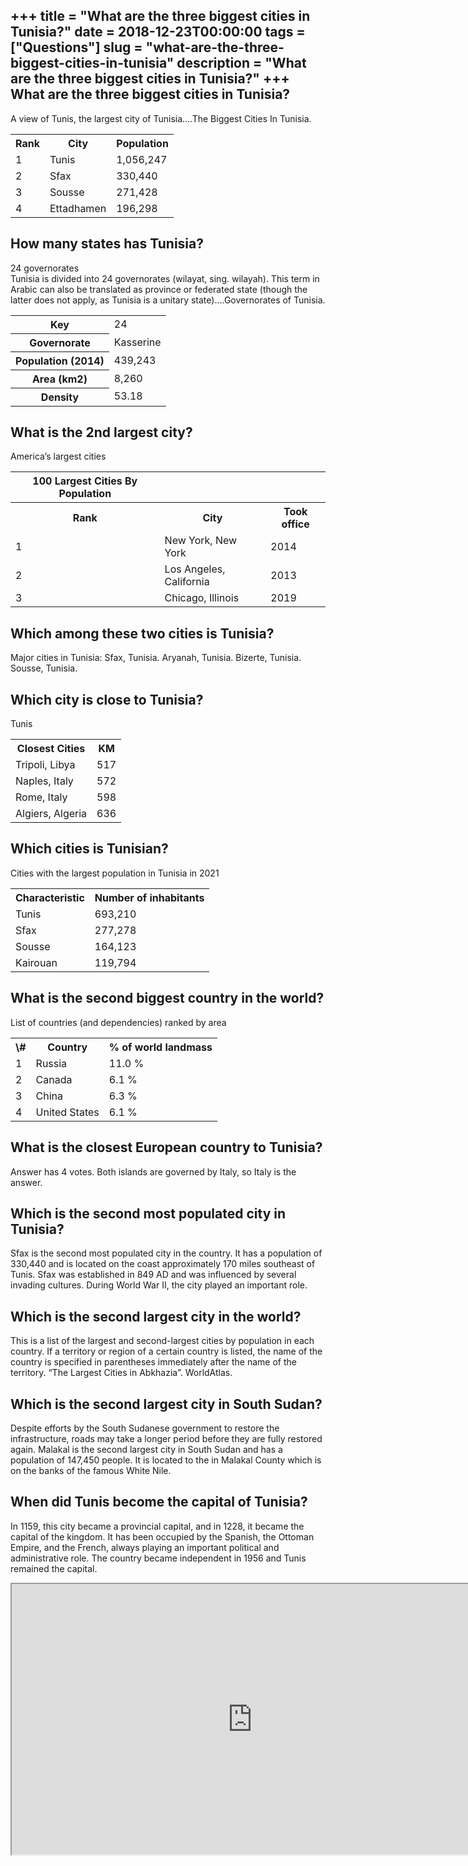 +++
title = "What are the three biggest cities in Tunisia?"
date = 2018-12-23T00:00:00
tags = ["Questions"]
slug = "what-are-the-three-biggest-cities-in-tunisia"
description = "What are the three biggest cities in Tunisia?"
+++
What are the three biggest cities in Tunisia?
---------------------------------------------

A view of Tunis, the largest city of Tunisia….The Biggest Cities In Tunisia.

<table><tr><th>Rank</th><th>City</th><th>Population</th></tr><tr><td>1</td><td>Tunis</td><td>1,056,247</td></tr><tr><td>2</td><td>Sfax</td><td>330,440</td></tr><tr><td>3</td><td>Sousse</td><td>271,428</td></tr><tr><td>4</td><td>Ettadhamen</td><td>196,298</td></tr></table>

How many states has Tunisia?
----------------------------

24 governorates  
Tunisia is divided into 24 governorates (wilayat, sing. wilayah). This term in Arabic can also be translated as province or federated state (though the latter does not apply, as Tunisia is a unitary state)….Governorates of Tunisia.

<table><tr><th>Key</th><td>24</td></tr><tr><th>Governorate</th><td>Kasserine</td></tr><tr><th>Population (2014)</th><td>439,243</td></tr><tr><th>Area (km2)</th><td>8,260</td></tr><tr><th>Density</th><td>53.18</td></tr></table>

What is the 2nd largest city?
-----------------------------

America’s largest cities

<table><tr><th>100 Largest Cities By Population</th></tr><tr><th>Rank</th><th>City</th><th>Took office</th></tr><tr><td>1</td><td>New York, New York</td><td>2014</td></tr><tr><td>2</td><td>Los Angeles, California</td><td>2013</td></tr><tr><td>3</td><td>Chicago, Illinois</td><td>2019</td></tr></table>

Which among these two cities is Tunisia?
----------------------------------------

Major cities in Tunisia: Sfax, Tunisia. Aryanah, Tunisia. Bizerte, Tunisia. Sousse, Tunisia.

Which city is close to Tunisia?
-------------------------------

Tunis

<table><tr><th>Closest Cities</th><th>KM</th></tr><tr><td>Tripoli, Libya</td><td>517</td></tr><tr><td>Naples, Italy</td><td>572</td></tr><tr><td>Rome, Italy</td><td>598</td></tr><tr><td>Algiers, Algeria</td><td>636</td></tr></table>

Which cities is Tunisian?
-------------------------

Cities with the largest population in Tunisia in 2021

<table><tr><th>Characteristic</th><th>Number of inhabitants</th></tr><tr><td>Tunis</td><td>693,210</td></tr><tr><td>Sfax</td><td>277,278</td></tr><tr><td>Sousse</td><td>164,123</td></tr><tr><td>Kairouan</td><td>119,794</td></tr></table>

What is the second biggest country in the world?
------------------------------------------------

List of countries (and dependencies) ranked by area

<table><tr><th>\#</th><th>Country</th><th>% of world landmass</th></tr><tr><td>1</td><td>Russia</td><td>11.0 %</td></tr><tr><td>2</td><td>Canada</td><td>6.1 %</td></tr><tr><td>3</td><td>China</td><td>6.3 %</td></tr><tr><td>4</td><td>United States</td><td>6.1 %</td></tr></table>

What is the closest European country to Tunisia?
------------------------------------------------

Answer has 4 votes. Both islands are governed by Italy, so Italy is the answer.

Which is the second most populated city in Tunisia?
---------------------------------------------------

Sfax is the second most populated city in the country. It has a population of 330,440 and is located on the coast approximately 170 miles southeast of Tunis. Sfax was established in 849 AD and was influenced by several invading cultures. During World War II, the city played an important role.

Which is the second largest city in the world?
----------------------------------------------

This is a list of the largest and second-largest cities by population in each country. If a territory or region of a certain country is listed, the name of the country is specified in parentheses immediately after the name of the territory. “The Largest Cities in Abkhazia”. WorldAtlas.

Which is the second largest city in South Sudan?
------------------------------------------------

Despite efforts by the South Sudanese government to restore the infrastructure, roads may take a longer period before they are fully restored again. Malakal is the second largest city in South Sudan and has a population of 147,450 people. It is located to the in Malakal County which is on the banks of the famous White Nile.

When did Tunis become the capital of Tunisia?
---------------------------------------------

In 1159, this city became a provincial capital, and in 1228, it became the capital of the kingdom. It has been occupied by the Spanish, the Ottoman Empire, and the French, always playing an important political and administrative role. The country became independent in 1956 and Tunis remained the capital.

<iframe allow="accelerometer; autoplay; clipboard-write; encrypted-media; gyroscope; picture-in-picture" allowfullscreen="" class="__youtube_prefs__  epyt-is-override  no-lazyload" data-no-lazy="1" data-origheight="433" data-origwidth="770" data-skipgform_ajax_framebjll="" height="433" id="_ytid_74182" loading="lazy" src="https://www.youtube.com/embed/pjQIYBcEAhQ?enablejsapi=1&autoplay=0&cc_load_policy=0&cc_lang_pref=&iv_load_policy=1&loop=0&modestbranding=0&rel=1&fs=1&playsinline=0&autohide=2&theme=dark&color=red&controls=1&" title="YouTube player" width="770"></iframe>
